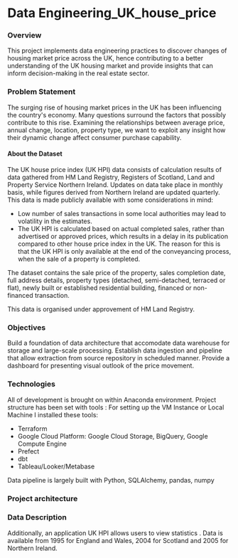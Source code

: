 # Data Engineering_UK_house_price

### Overview
This project implements data engineering practices to discover changes of housing market price across the UK, hence contributing to a better understanding of the UK housing market and provide insights that can inform decision-making in the real estate sector.  

### Problem Statement
The surging rise of housing market prices in the UK has been influencing the country's economy. Many questions surround the factors that possibly contribute
to this rise. Examining the relationships between average price, annual change, location, property type, we want to exploit any insight how their dynamic change
affect consumer purchase capability.



#### About the Dataset

The UK house price index (UK HPI) data consists of calculation results of data gathered from HM Land Registry, Registers of Scotland, Land and Property Service Northern Ireland. Updates on data take place in monthly basis, while figures derived from Northern Ireland are updated quarterly. This data is made publicly available with some considerations in mind:
- Low number of sales transactions in some local authorities may lead to volatility in the estimates.
- The UK HPI is calculated based on actual completed sales, rather than advertised or approved prices, which results in a delay in its publication compared to  other house price index in the UK. The reason for this is that the UK HPI is only available at the end of the conveyancing process, when the sale of a property is completed.

The dataset contains the sale price of the property, sales completion date, full address details, property types (detached, semi-detached, terraced or flat), newly built or established residential building, financed or non-financed transaction.

This data is organised under approvement of HM Land Registry.


### Objectives

Build a foundation of data architecture that accomodate data warehouse for storage and large-scale processing.
Establish data ingestion and pipeline that allow extraction from source repository in scheduled manner.
Provide a dashboard for presenting visual outlook of the price movement.

### Technologies

All of development is brought on within Anaconda environment. Project structure has been set with tools :
For setting up the VM Instance or Local Machine I installed these tools:

- Terraform
- Google Cloud Platform: Google Cloud Storage, BigQuery, Google Compute Engine
- Prefect
- dbt
- Tableau/Looker/Metabase

Data pipeline is largely built with Python, SQLAlchemy, pandas, numpy

### Project architecture


### Data Description
Additionally, an application UK HPI allows users to view statistics . Data is available from 1995 for England and Wales, 2004 for Scotland and 2005 for Northern Ireland. 
